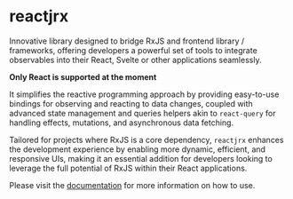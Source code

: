 # reactjrx

Innovative library designed to bridge RxJS and frontend library / frameworks, offering developers a powerful set of tools to integrate observables into their React, Svelte or other applications seamlessly.

**Only React is supported at the moment**

It simplifies the reactive programming approach by providing easy-to-use bindings for observing and reacting to data changes, coupled with advanced state management and queries helpers akin to `react-query` for handling effects, mutations, and asynchronous data fetching.

Tailored for projects where RxJS is a core dependency, `reactjrx` enhances the development experience by enabling more dynamic, efficient, and responsive UIs, making it an essential addition for developers looking to leverage the full potential of RxJS within their React applications.

Please visit the [documentation](https://bret-maxime.gitbook.io/reactjrx/) for more information on how to use.
